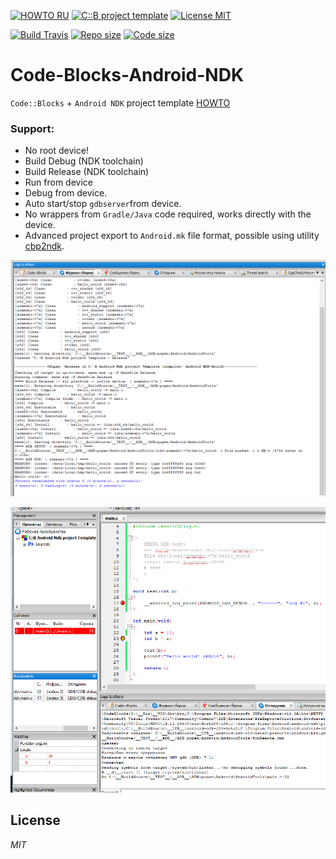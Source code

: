 [![HOWTO RU](https://img.shields.io/badge/HOWTO-RU-brightgreen.svg?style=flat)](https://clnviewer.github.io/Code-Blocks-Android-NDK/)
[![C::B project template](https://img.shields.io/badge/CodeBlocks-template-brightgreen.svg?style=flat)](https://github.com/ClnViewer/Code-Blocks-Android-NDK/tree/master/CB-%D1%88%D0%B0%D0%B1%D0%BB%D0%BE%D0%BD)
[![License MIT](https://img.shields.io/badge/License-MIT-brightgreen.svg?style=flat)](https://github.com/ClnViewer/Code-Blocks-Android-NDK/blob/master/LICENSE)

[![Build Travis](https://travis-ci.com/ClnViewer/Code-Blocks-Android-NDK.svg)](https://travis-ci.com/ClnViewer/Code-Blocks-Android-NDK)
[![Repo size](https://img.shields.io/github/repo-size/ClnViewer/Code-Blocks-Android-NDK.svg?style=flat)](https://github.com/ClnViewer/Code-Blocks-Android-NDK/)
[![Code size](https://img.shields.io/github/languages/code-size/ClnViewer/Code-Blocks-Android-NDK.svg?style=flat)](https://github.com/ClnViewer/Code-Blocks-Android-NDK/)


# Code-Blocks-Android-NDK
`Code::Blocks` + `Android NDK` project template [HOWTO](https://clnviewer.github.io/Code-Blocks-Android-NDK/)

### Support:

- No root device!
- Build Debug (NDK toolchain)
- Build Release (NDK toolchain)
- Run from device
- Debug from device. 
- Auto start/stop `gdbserver`from device.
- No wrappers from `Gradle/Java` code required, works directly with the device.  
- Advanced project export to `Android.mk` file format, possible using utility [cbp2ndk](cbp2ndk/). 


![Build and Run NDK Hello Word screen](docs/img/Image10.png)

![Build and Debug NDK Hello Word screen](docs/img/Image14.png)




## License

_MIT_

